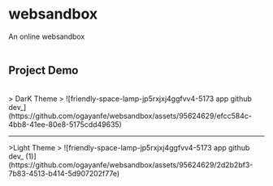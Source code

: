 # websandbox
An online websandbox
<br/><br/>
## Project Demo
<br/>
> DarK Theme
> ![friendly-space-lamp-jp5rxjxj4ggfvv4-5173 app github dev_](https://github.com/ogayanfe/websandbox/assets/95624629/efcc584c-4bb8-41ee-80e8-5175cdd49635)
<hr/>
>Light Theme
> ![friendly-space-lamp-jp5rxjxj4ggfvv4-5173 app github dev_ (1)](https://github.com/ogayanfe/websandbox/assets/95624629/2d2b2bf3-7b83-4513-b414-5d907202f77e)
